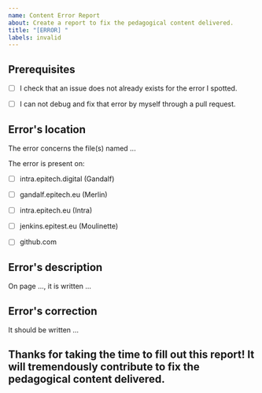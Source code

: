 ```yaml
---
name: Content Error Report
about: Create a report to fix the pedagogical content delivered.
title: "[ERROR] "
labels: invalid
---
```


<!-- This report guides you to declare errors (such as bad links, typos, wrong results,...). 
To avoid any confusion, please fill one report per error. 
You can erase any parts of this template not applicable to your issue. 
You can/should preview your issue before submitting it.-->


## Prerequisites
<!--Follow this checklist before filing any issue. (Put an `x` in all the boxes that apply.)-->
* [ ] I check that an issue does not already exists for the error I spotted.
* [ ] I can not debug and fix that error by myself through a pull request.




## Error's location
<!--Complete name, with extension, of the file to fix (one filename per line if multiple files are impacted)-->
The error concerns the file(s) named ...


<!--Platform(s) concerned by the error (Put an `x` in all the boxes that apply.)-->
The error is present on:

- [ ] intra.epitech.digital (Gandalf) 
- [ ] gandalf.epitech.eu (Merlin)
- [ ] intra.epitech.eu (Intra)
- [ ] jenkins.epitest.eu (Moulinette)
- [ ] github.com





## Error's description
<!--Clear and concise description of what you're experiencing (screenshot(s) are welcome)-->
On page ..., it is written ...


## Error's correction
<!--Clear and concise description of a potential fix.-->
It should be written ...



## Thanks for taking the time to fill out this report! It will tremendously contribute to fix the pedagogical content delivered.
